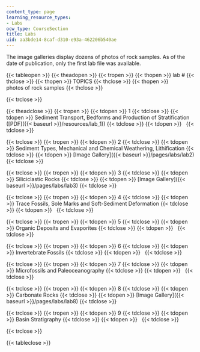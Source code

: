 ```yaml
---
content_type: page
learning_resource_types:
- Labs
ocw_type: CourseSection
title: Labs
uid: aa3bde14-8caf-d310-e93a-462206b540ae
---
```


The image galleries display dozens of photos of rock samples. As of the date of publication, only the first lab file was available.

{{< tableopen >}}
{{< theadopen >}}
{{< tropen >}}
{{< thopen >}}
lab #
{{< thclose >}}
{{< thopen >}}
TOPICS
{{< thclose >}}
{{< thopen >}}
photos of rock samples
{{< thclose >}}

{{< trclose >}}

{{< theadclose >}}
{{< tropen >}}
{{< tdopen >}}
1
{{< tdclose >}}
{{< tdopen >}}
Sediment Transport, Bedforms and Production of Stratification ([PDF]({{< baseurl >}}/resources/lab_1))
{{< tdclose >}}
{{< tdopen >}}
 
{{< tdclose >}}

{{< trclose >}}
{{< tropen >}}
{{< tdopen >}}
2
{{< tdclose >}}
{{< tdopen >}}
Sediment Types, Mechanical and Chemical Weathering, Lithification
{{< tdclose >}}
{{< tdopen >}}
[Image Gallery]({{< baseurl >}}/pages/labs/lab2)
{{< tdclose >}}

{{< trclose >}}
{{< tropen >}}
{{< tdopen >}}
3
{{< tdclose >}}
{{< tdopen >}}
Siliciclastic Rocks
{{< tdclose >}}
{{< tdopen >}}
[Image Gallery]({{< baseurl >}}/pages/labs/lab3)
{{< tdclose >}}

{{< trclose >}}
{{< tropen >}}
{{< tdopen >}}
4
{{< tdclose >}}
{{< tdopen >}}
Trace Fossils, Sole Marks and Soft-Sediment Deformation
{{< tdclose >}}
{{< tdopen >}}
 
{{< tdclose >}}

{{< trclose >}}
{{< tropen >}}
{{< tdopen >}}
5
{{< tdclose >}}
{{< tdopen >}}
Organic Deposits and Evaporites
{{< tdclose >}}
{{< tdopen >}}
 
{{< tdclose >}}

{{< trclose >}}
{{< tropen >}}
{{< tdopen >}}
6
{{< tdclose >}}
{{< tdopen >}}
Invertebrate Fossils
{{< tdclose >}}
{{< tdopen >}}
 
{{< tdclose >}}

{{< trclose >}}
{{< tropen >}}
{{< tdopen >}}
7
{{< tdclose >}}
{{< tdopen >}}
Microfossils and Paleoceanography
{{< tdclose >}}
{{< tdopen >}}
 
{{< tdclose >}}

{{< trclose >}}
{{< tropen >}}
{{< tdopen >}}
8
{{< tdclose >}}
{{< tdopen >}}
Carbonate Rocks
{{< tdclose >}}
{{< tdopen >}}
[Image Gallery]({{< baseurl >}}/pages/labs/lab8)
{{< tdclose >}}

{{< trclose >}}
{{< tropen >}}
{{< tdopen >}}
9
{{< tdclose >}}
{{< tdopen >}}
Basin Stratigraphy
{{< tdclose >}}
{{< tdopen >}}
 
{{< tdclose >}}

{{< trclose >}}

{{< tableclose >}}